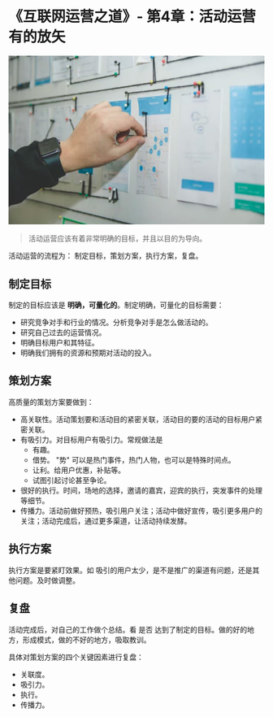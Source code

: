 # 《互联网运营之道》- 第4章：活动运营有的放矢

![](imgs/04.jpg)

> 活动运营应该有着非常明确的目标，并且以目的为导向。

活动运营的流程为： 制定目标，策划方案，执行方案，复盘。

## 制定目标
制定的目标应该是 **明确，可量化的**。制定明确，可量化的目标需要：
* 研究竞争对手和行业的情况。分析竞争对手是怎么做活动的。
* 研究自己过去的运营情况。
* 明确目标用户和其特征。
* 明确我们拥有的资源和预期对活动的投入。

## 策划方案
高质量的策划方案要做到：
* 高关联性。活动策划要和活动目的紧密关联，活动目的要的活动的目标用户紧密关联。
* 有吸引力。对目标用户有吸引力。常规做法是
  * 有趣。
  * 借势。 "势" 可以是热门事件，热门人物，也可以是特殊时间点。
  * 让利。给用户优惠，补贴等。
  * 试图引起讨论甚至争论。
* 很好的执行。时间，场地的选择，邀请的嘉宾，迎宾的执行，突发事件的处理等细节。
* 传播力。活动前做好预热，吸引用户关注；活动中做好宣传，吸引更多用户的关注；活动完成后，通过更多渠道，让活动持续发酵。

## 执行方案
执行方案是要紧盯效果。如 吸引的用户太少，是不是推广的渠道有问题，还是其他问题。及时做调整。

## 复盘
活动完成后，对自己的工作做个总结。看 是否 达到了制定的目标。做的好的地方，形成模式，做的不好的地方，吸取教训。

具体对策划方案的四个关键因素进行复盘：
* 关联度。
* 吸引力。
* 执行。
* 传播力。

